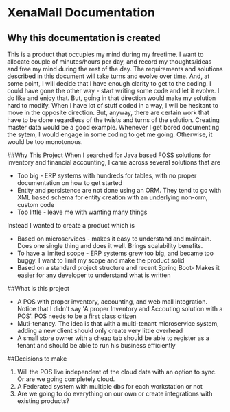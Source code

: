 # XenaMall Documentation

## Why this documentation is created
This is a product that occupies my mind during my freetime. I want to allocate couple of minutes/hours per day, and record my thoughts/ideas and free my mind during the rest of the day. The requirements and solutions described in this document will take turns and evolve over time. And, at some point, I will decide that I have enough clarity to get to the coding.
I could have gone the other way - start writing some code and let it evolve. I do like and enjoy that. But, going in that direction would make my solution hard to modify. When I have lot of stuff coded in a way, I will be hesitant to move in the opposite direction. But, anyway, there are certain work that have to be done regardless of the twists and turns of the solution. Creating master data would be a good example. Whenever I get bored documenting the sytem, I would engage in some coding to get me going. Otherwise, it would be too monotonous.

##Why This Project
When I searched for Java based FOSS solutions for inventory and financial accounting, I came across several solutions that are
- Too big - ERP systems with hundreds for tables, with no proper documentation on how to get started
- Entity and persistence are not done using an ORM. They tend to go with XML based schema for entity creation with an underlying non-orm, custom code
- Too little - leave me with wanting many things

Instead I wanted to create a product which is
- Based on microservices - makes it easy to understand and maintain. Does one single thing and does it well. Brings scalability benefits.
- To have a limited scope - ERP systems grew too big, and became too buggy. I want to limit my scope and make the product solid
- Based on a standard project structure and recent Spring Boot- Makes it easier for any developer to understand what is written

##What is this project
- A POS with proper inventory, accounting, and web mall integration. Notice that I didn't say 'A proper Inventory and Accouting solution with a POS'. POS needs to be a first class citizen
- Muti-tenancy. The idea is that with a multi-tenant microservice system, adding a new client should only create very little overhead
- A small store owner with a cheap tab should be able to register as a tenant and should be able to run his business efficiently

##Decisions to make
1. Will the POS live independent of the cloud data with an option to sync. Or are we going completely cloud.
2. A Federated system with multiple dbs for each workstation or not
3. Are we going to do everything on our own or create integrations with existing products?


